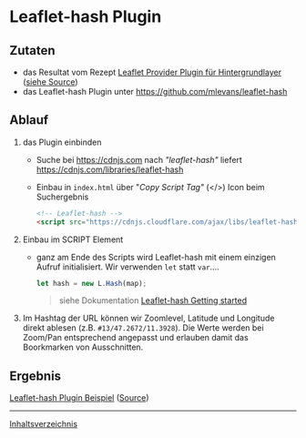 # Leaflet-hash Plugin

## Zutaten

- das Resultat vom Rezept [Leaflet Provider Plugin für Hintergrundlayer](https://webmapping.github.io/cookbook/plugin_leaflet_provider) ([siehe Source](https://github.com/webmapping/cookbook/blob/main/plugin_leaflet_provider_example.html))
- das Leaflet-hash Plugin unter <https://github.com/mlevans/leaflet-hash>

## Ablauf

1. das Plugin einbinden

    - Suche bei <https://cdnjs.com> nach *"leaflet-hash"* liefert <https://cdnjs.com/libraries/leaflet-hash>

    - Einbau in `index.html` über "*Copy Script Tag"* (\</>) Icon beim Suchergebnis

        ```html
        <!-- Leaflet-hash -->
        <script src="https://cdnjs.cloudflare.com/ajax/libs/leaflet-hash/0.2.1/leaflet-hash.min.js" integrity="sha512-0A4MbfuZq5Au9EdpI1S5rUTXlibNBi8CuZ/X3ycwXyZiCjNzpiO9YH6EMqPgzZm6vfNCuZStBQHjnO17nIC0IQ==" crossorigin="anonymous" referrerpolicy="no-referrer"></script>
        ```

2. Einbau im SCRIPT Element

    - ganz am Ende des Scripts wird Leaflet-hash mit einem einzigen Aufruf initialisiert. Wir verwenden `let` statt `var`....

        ```javascript
        let hash = new L.Hash(map);
        ```

        > siehe Dokumentation [Leaflet-hash Getting started](https://github.com/mlevans/leaflet-hash#getting-started)

3. Im Hashtag der URL können wir Zoomlevel, Latitude und Longitude direkt ablesen (z.B. `#13/47.2672/11.3928`). Die Werte werden bei Zoom/Pan entsprechend angepasst und erlauben damit das Boorkmarken von Ausschnitten.

## Ergebnis

[Leaflet-hash Plugin Beispiel](https://webmapping.github.io/cookbook/plugin_leaflet_hash_example.html) ([Source](https://github.com/webmapping/cookbook/blob/main/plugin_leaflet_hash_example.html))

___
[Inhaltsverzeichnis](https://webmapping.github.io/cookbook/index)
